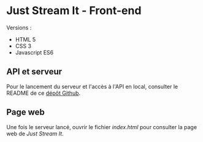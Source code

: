 # Just Stream It - Front-end

Versions :
- HTML 5
- CSS 3
- Javascript ES6

## API et serveur
Pour le lancement du serveur et l'accès à l'API en local, consulter le README de ce 
[dépôt Github](https://github.com/OpenClassrooms-Student-Center/OCMovies-API-EN-FR).

## Page web
Une fois le serveur lancé, ouvrir le fichier *index.html* pour consulter la page web de *Just Stream It*.
